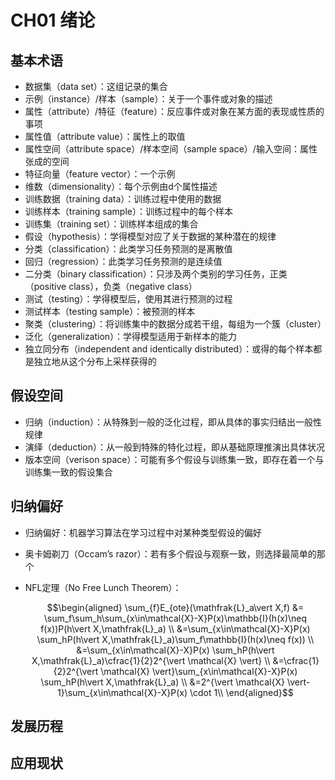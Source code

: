# CH01 绪论

## 基本术语

- 数据集（data set）：这组记录的集合
- 示例（instance）/样本（sample）：关于一个事件或对象的描述
- 属性（attribute）/特征（feature）：反应事件或对象在某方面的表现或性质的事项
- 属性值（attribute value）：属性上的取值
- 属性空间（attribute space）/样本空间（sample space）/输入空间：属性张成的空间
- 特征向量（feature vector）：一个示例
- 维数（dimensionality）：每个示例由d个属性描述
- 训练数据（training data）：训练过程中使用的数据
- 训练样本（training sample）：训练过程中的每个样本
- 训练集（training set）：训练样本组成的集合
- 假设（hypothesis）：学得模型对应了关于数据的某种潜在的规律
- 分类（classification）：此类学习任务预测的是离散值
- 回归（regression）：此类学习任务预测的是连续值
- 二分类（binary classification）：只涉及两个类别的学习任务，正类（positive class），负类（negative class）
- 测试（testing）：学得模型后，使用其进行预测的过程
- 测试样本（testing sample）：被预测的样本
- 聚类（clustering）：将训练集中的数据分成若干组，每组为一个簇（cluster）
- 泛化（generalization）：学得模型适用于新样本的能力
- 独立同分布（independent and identically distributed）：或得的每个样本都是独立地从这个分布上采样获得的

## 假设空间

- 归纳（induction）：从特殊到一般的泛化过程，即从具体的事实归结出一般性规律
- 演绎（deduction）：从一般到特殊的特化过程，即从基础原理推演出具体状况
- 版本空间（verison space）：可能有多个假设与训练集一致，即存在着一个与训练集一致的假设集合

## 归纳偏好

- 归纳偏好：机器学习算法在学习过程中对某种类型假设的偏好

- 奥卡姆剃刀（Occam’s razor）：若有多个假设与观察一致，则选择最简单的那个

- NFL定理（No Free Lunch Theorem）：

  $$\begin{aligned}
  \sum_{f}E_{ote}(\mathfrak{L}_a\vert X,f) &= \sum_f\sum_h\sum_{x\in\mathcal{X}-X}P(x)\mathbb{I}(h(x)\neq f(x))P(h\vert X,\mathfrak{L}_a) \\
  &=\sum_{x\in\mathcal{X}-X}P(x) \sum_hP(h\vert X,\mathfrak{L}_a)\sum_f\mathbb{I}(h(x)\neq f(x)) \\
  &=\sum_{x\in\mathcal{X}-X}P(x) \sum_hP(h\vert X,\mathfrak{L}_a)\cfrac{1}{2}2^{\vert \mathcal{X} \vert} \\
  &=\cfrac{1}{2}2^{\vert \mathcal{X} \vert}\sum_{x\in\mathcal{X}-X}P(x) \sum_hP(h\vert X,\mathfrak{L}_a) \\
  &=2^{\vert \mathcal{X} \vert-1}\sum_{x\in\mathcal{X}-X}P(x) \cdot 1\\
  \end{aligned}$$

## 发展历程



## 应用现状

